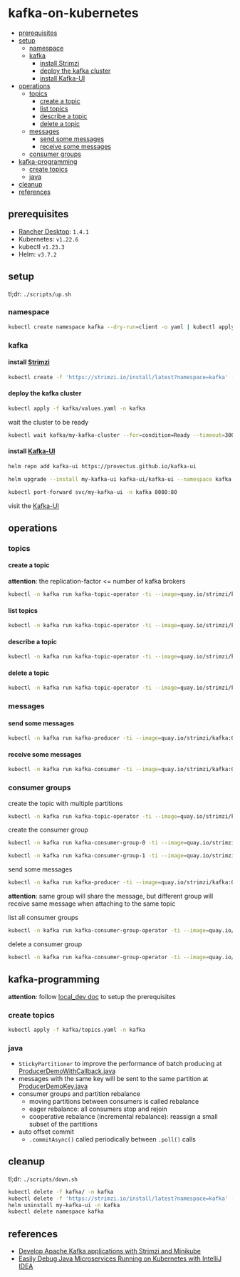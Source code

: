 # kafka-on-kubernetes <!-- omit in toc -->

- [prerequisites](#prerequisites)
- [setup](#setup)
  - [namespace](#namespace)
  - [kafka](#kafka)
    - [install Strimzi](#install-strimzi)
    - [deploy the kafka cluster](#deploy-the-kafka-cluster)
    - [install Kafka-UI](#install-kafka-ui)
- [operations](#operations)
  - [topics](#topics)
    - [create a topic](#create-a-topic)
    - [list topics](#list-topics)
    - [describe a topic](#describe-a-topic)
    - [delete a topic](#delete-a-topic)
  - [messages](#messages)
    - [send some messages](#send-some-messages)
    - [receive some messages](#receive-some-messages)
  - [consumer groups](#consumer-groups)
- [kafka-programming](#kafka-programming)
  - [create topics](#create-topics)
  - [java](#java)
- [cleanup](#cleanup)
- [references](#references)

## prerequisites

- [Rancher Desktop](https://github.com/rancher-sandbox/rancher-desktop): `1.4.1`
- Kubernetes: `v1.22.6`
- kubectl `v1.23.3`
- Helm: `v3.7.2`

## setup

tl;dr: `./scripts/up.sh`

### namespace

```sh
kubectl create namespace kafka --dry-run=client -o yaml | kubectl apply -f -
```

### kafka

#### install [Strimzi](https://strimzi.io)

```sh
kubectl create -f 'https://strimzi.io/install/latest?namespace=kafka' -n kafka
```

#### deploy the kafka cluster

```sh
kubectl apply -f kafka/values.yaml -n kafka
```

wait the cluster to be ready

```sh
kubectl wait kafka/my-kafka-cluster --for=condition=Ready --timeout=300s -n kafka
```

#### install [Kafka-UI](https://github.com/provectus/kafka-ui)

```sh
helm repo add kafka-ui https://provectus.github.io/kafka-ui
```

```sh
helm upgrade --install my-kafka-ui kafka-ui/kafka-ui --namespace kafka -f kafka-ui/values.yaml
```

```sh
kubectl port-forward svc/my-kafka-ui -n kafka 8080:80
```

visit the [Kafka-UI](http://localhost:8080)

## operations

### topics

#### create a topic

**attention**: the replication-factor <= number of kafka brokers

```sh
kubectl -n kafka run kafka-topic-operator -ti --image=quay.io/strimzi/kafka:0.30.0-kafka-3.2.0 --rm=true --restart=Never -- bin/kafka-topics.sh --bootstrap-server my-kafka-cluster-kafka-bootstrap:9092 --create --topic my-first-topic --partitions 1 --replication-factor 1
```

#### list topics

```sh
kubectl -n kafka run kafka-topic-operator -ti --image=quay.io/strimzi/kafka:0.30.0-kafka-3.2.0 --rm=true --restart=Never -- bin/kafka-topics.sh --bootstrap-server my-kafka-cluster-kafka-bootstrap:9092 --list
```

#### describe a topic

```sh
kubectl -n kafka run kafka-topic-operator -ti --image=quay.io/strimzi/kafka:0.30.0-kafka-3.2.0 --rm=true --restart=Never -- bin/kafka-topics.sh --bootstrap-server my-kafka-cluster-kafka-bootstrap:9092 --describe --topic my-first-topic
```

#### delete a topic

```sh
kubectl -n kafka run kafka-topic-operator -ti --image=quay.io/strimzi/kafka:0.30.0-kafka-3.2.0 --rm=true --restart=Never -- bin/kafka-topics.sh --bootstrap-server my-kafka-cluster-kafka-bootstrap:9092 --delete --topic my-first-topic
```

### messages

#### send some messages

```sh
kubectl -n kafka run kafka-producer -ti --image=quay.io/strimzi/kafka:0.30.0-kafka-3.2.0 --rm=true --restart=Never -- bin/kafka-console-producer.sh --bootstrap-server my-kafka-cluster-kafka-bootstrap:9092 --topic my-first-topic --property parse.key=true --property key.separator=:
```

#### receive some messages

```sh
kubectl -n kafka run kafka-consumer -ti --image=quay.io/strimzi/kafka:0.30.0-kafka-3.2.0 --rm=true --restart=Never -- bin/kafka-console-consumer.sh --bootstrap-server my-kafka-cluster-kafka-bootstrap:9092 --topic my-first-topic --from-beginning --formatter kafka.tools.DefaultMessageFormatter --property print.timestamp=true --property print.key=true --property print.value=true
```

### consumer groups

create the topic with multiple partitions

```sh
kubectl -n kafka run kafka-topic-operator -ti --image=quay.io/strimzi/kafka:0.30.0-kafka-3.2.0 --rm=true --restart=Never -- bin/kafka-topics.sh --bootstrap-server my-kafka-cluster-kafka-bootstrap:9092 --create --topic my-first-consumer-group-topic --partitions 3 --replication-factor 1
```

create the consumer group

```sh
kubectl -n kafka run kafka-consumer-group-0 -ti --image=quay.io/strimzi/kafka:0.30.0-kafka-3.2.0 --rm=true --restart=Never -- bin/kafka-console-consumer.sh --bootstrap-server my-kafka-cluster-kafka-bootstrap:9092 --topic my-first-consumer-group-topic --group my-first-consumer-group --from-beginning
```

```sh
kubectl -n kafka run kafka-consumer-group-1 -ti --image=quay.io/strimzi/kafka:0.30.0-kafka-3.2.0 --rm=true --restart=Never -- bin/kafka-console-consumer.sh --bootstrap-server my-kafka-cluster-kafka-bootstrap:9092 --topic my-first-consumer-group-topic --group my-first-consumer-group --from-beginning
```

send some messages

```sh
kubectl -n kafka run kafka-producer -ti --image=quay.io/strimzi/kafka:0.30.0-kafka-3.2.0 --rm=true --restart=Never -- bin/kafka-console-producer.sh --bootstrap-server my-kafka-cluster-kafka-bootstrap:9092 --topic my-first-consumer-group-topic
```

**attention**: same group will share the message, but different group will receive same message when attaching to the same topic

list all consumer groups

```sh
kubectl -n kafka run kafka-consumer-group-operator -ti --image=quay.io/strimzi/kafka:0.30.0-kafka-3.2.0 --rm=true --restart=Never -- bin/kafka-consumer-groups.sh --bootstrap-server my-kafka-cluster-kafka-bootstrap:9092 --list
```

delete a consumer group

```sh
kubectl -n kafka run kafka-consumer-group-operator -ti --image=quay.io/strimzi/kafka:0.30.0-kafka-3.2.0 --rm=true --restart=Never -- bin/kafka-consumer-groups.sh --bootstrap-server my-kafka-cluster-kafka-bootstrap:9092 --delete --group my-first-consumer-group
```

## kafka-programming

**attention**: follow [local_dev doc](local_dev.md) to setup the prerequisites

### create topics

```sh
kubectl apply -f kafka/topics.yaml -n kafka
```

### java

- `StickyPartitioner` to improve the performance of batch producing at [ProducerDemoWithCallback.java](./kafka-programming/java-kafaka-beginners-cource/kafka-basics/src/main/java/org/example/kafka/ProducerDemoWithCallback.java)
- messages with the same key will be sent to the same partition at [ProducerDemoKey.java](./kafka-programming/java-kafaka-beginners-cource/kafka-basics/src/main/java/org/example/kafka/ProducerDemoKey.java)
- consumer groups and partition rebalance
  - moving partitions between consumers is called rebalance
  - eager rebalance: all consumers stop and rejoin
  - cooperative rebalance (incremental rebalance): reassign a small subset of the partitions
- auto offset commit
  - `.commitAsync()` called periodically between `.poll()` calls

## cleanup

tl;dr: `./scripts/down.sh`

```sh
kubectl delete -f kafka/ -n kafka
kubectl delete -f 'https://strimzi.io/install/latest?namespace=kafka' -n kafka
helm uninstall my-kafka-ui -n kafka
kubectl delete namespace kafka
```

## references

- [Develop Apache Kafka applications with Strimzi and Minikube](https://strimzi.io/blog/2020/04/15/develop-apache-kafka-applications-with-strimzi-and-minikube/)
- [Easily Debug Java Microservices Running on Kubernetes with IntelliJ IDEA](https://blog.jetbrains.com/idea/2021/05/easily-debug-java-microservices-running-on-kubernetes-with-intellij-idea/)
